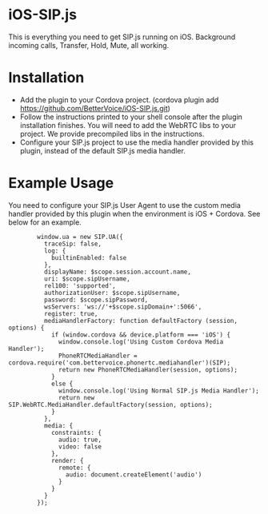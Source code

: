 # iOS-SIP.js
This is everything you need to get SIP.js running on iOS. Background incoming calls, Transfer, Hold, Mute, all working.

# Installation

 - Add the plugin to your Cordova project. (cordova plugin add https://github.com/BetterVoice/iOS-SIP.js.git)
 - Follow the instructions printed to your shell console after the plugin installation finishes. You will need to add the WebRTC libs to your project. We provide precompiled libs in the instructions.
 - Configure your SIP.js project to use the media handler provided by this plugin, instead of the default SIP.js media handler.
 
# Example Usage

You need to configure your SIP.js User Agent to use the custom media handler provided by this plugin when the environment is iOS + Cordova. See below for an example.

```
        window.ua = new SIP.UA({
          traceSip: false,
          log: {
            builtinEnabled: false
          },
          displayName: $scope.session.account.name,
          uri: $scope.sipUsername,
          rel100: 'supported',
          authorizationUser: $scope.sipUsername,
          password: $scope.sipPassword,
          wsServers: 'ws://'+$scope.sipDomain+':5066',
          register: true,
          mediaHandlerFactory: function defaultFactory (session, options) {        
            if (window.cordova && device.platform === 'iOS') {
              window.console.log('Using Custom Cordova Media Handler');
              PhoneRTCMediaHandler = cordova.require('com.bettervoice.phonertc.mediahandler')(SIP);
              return new PhoneRTCMediaHandler(session, options);
            }
            else {
              window.console.log('Using Normal SIP.js Media Handler');
              return new SIP.WebRTC.MediaHandler.defaultFactory(session, options);
            }        
          },
          media: {
            constraints: {
              audio: true,
              video: false
            },
            render: {
              remote: {
                audio: document.createElement('audio')
              }
            }
          }
        });
```
